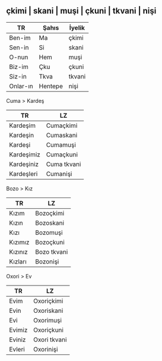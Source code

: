 çkimi | skani | muşi | çkuni | tkvani | nişi
-

| TR | Şahıs | İyelik |
| --- | --- | --- |
| Ben-im | Ma | çkimi |
| Sen-in | Si | skani |
| O-nun | Hem | muşi |
| Biz-im | Çku | çkuni |
| Siz-in | Tkva | tkvani |
| Onlar-ın | Hentepe | nişi |

Cuma > Kardeş

| TR | LZ |
| --- | --- |
| Kardeşim | Cumaçkimi |
| Kardeşin | Cumaskani |
| Kardeşi | Cumamuşi |
| Kardeşimiz | Cumaçkuni |
| Kardeşiniz | Cuma tkvani |
| Kardeşleri | Cumanişi |

Bozo > Kız

| TR | LZ |
| --- | --- |
| Kızım | Bozoçkimi |
| Kızın | Bozoskani |
| Kızı | Bozomuşi |
| Kızımız | Bozoçkuni |
| Kızınız | Bozo tkvani |
| Kızları | Bozonişi |

Oxori > Ev

| TR | LZ |
| --- | --- |
| Evim | Oxoriçkimi |
| Evin | Oxoriskani |
| Evi | Oxorimuşi |
| Evimiz | Oxoriçkuni |
| Eviniz | Oxori tkvani |
| Evleri | Oxorinişi |
